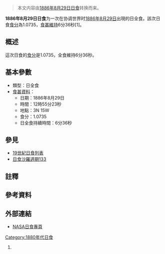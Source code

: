 > 本文内容由[1886年8月29日日食](https://zh.wikipedia.org/wiki/1886年8月29日日食)转换而来。


**1886年8月29日日食**为一次在协调世界时[1886年](../Page/1886年.md "wikilink")[8月29日](../Page/8月29日.md "wikilink")出現的日全食。該次日食[食分](../Page/食分.md "wikilink")為1.0735，[食甚維持](https://zh.wikipedia.org/wiki/食甚 "wikilink")6分36秒\[1\]。

## 概述

這次日食的[食分](../Page/食分.md "wikilink")是1.0735，全食維持6分36秒。

## 基本參數

  - 類型：日全食
  - [食甚資料](https://zh.wikipedia.org/wiki/食甚 "wikilink")：
      - 日期：1886年8月29日
      - 時間：12時55分23秒
      - 地點：3N 15W
      - 食分：1.0735
      - 日全食持續時間：6分36秒

## 參見

  - [19世紀日食列表](../Page/19世紀日食列表.md "wikilink")
  - [日食沙羅週期133](../Page/日食沙羅週期133.md "wikilink")

## 註釋

## 參考資料

## 外部連結

  - [NASA日食專頁](http://eclipse.gsfc.nasa.gov/solar.html)

[Category:1880年代日食](https://zh.wikipedia.org/wiki/Category:1880年代日食 "wikilink")

1.